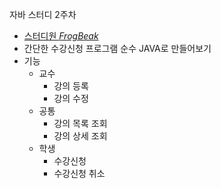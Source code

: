 자바 스터디 2주차
- [스터디원 *FrogBeak*](https://github.com/FrogBaek)
- 간단한 수강신청 프로그램 순수 JAVA로 만들어보기
- 기능
  - 교수
    - 강의 등록
    - 강의 수정
  - 공통
    - 강의 목록 조회
    - 강의 상세 조회
  - 학생
    - 수강신청
    - 수강신청 취소
